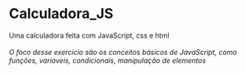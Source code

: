 # Calculadora_JS

Uma calculadora feita com JavaScript, css e html <br><br>
*O foco desse exercício são os conceitos básicos de JavaScript, como funções, variaveis, condicionais, manipulação de elementos*
